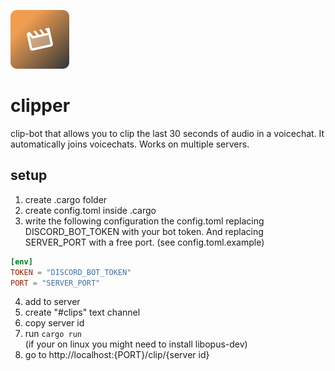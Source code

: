 ![Clipper](icon.png)

# clipper

clip-bot that allows you to clip the last 30 seconds of audio in a voicechat. It automatically joins voicechats. Works on multiple servers.

## setup

1. create .cargo folder
2. create config.toml inside .cargo
3. write the following configuration the config.toml replacing DISCORD_BOT_TOKEN with your bot token. And replacing SERVER_PORT with a free port. (see config.toml.example)

```toml
[env]
TOKEN = "DISCORD_BOT_TOKEN"
PORT = "SERVER_PORT"
```

4. add to server
5. create "#clips" text channel
6. copy server id
7. run `cargo run`<br>
   (if your on linux you might need to install libopus-dev)
8. go to http://localhost:{PORT}/clip/{server id}
